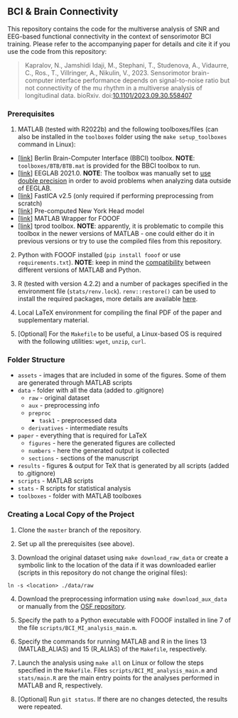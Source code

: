 ## BCI & Brain Connectivity

This repository contains the code for the multiverse analysis of SNR and EEG-based functional connectivity in the context of sensorimotor BCI training. Please refer to the accompanying paper for details and cite it if you use the code from this repository:

> Kapralov, N., Jamshidi Idaji, M., Stephani, T., Studenova, A., Vidaurre, C., Ros., T., Villringer, A., Nikulin, V., 2023. Sensorimotor brain-computer interface performance depends on signal-to-noise ratio but not connectivity of the mu rhythm in a multiverse analysis of longitudinal data. bioRxiv. doi:[10.1101/2023.09.30.558407](https://doi.org/10.1101/2023.09.30.558407)

### Prerequisites

1. MATLAB (tested with R2022b) and the following toolboxes/files (can also be installed in the `toolboxes` folder using the `make setup_toolboxes` command in Linux):

 * [[link](https://github.com/bbci/bbci_public)] Berlin Brain-Computer Interface (BBCI) toolbox. **NOTE**: `toolboxes/BTB/BTB.mat` is provided for the BBCI toolbox to run. 
 * [[link](https://sccn.ucsd.edu/eeglab/download.php)] EEGLAB 2021.0. **NOTE**: The toolbox was manually set to [use double precision](https://eeglab.org/tutorials/misc/EEGLAB_option_menu.html) in order to avoid problems when analyzing data outside of EEGLAB.
 * [[link](https://research.ics.aalto.fi/ica/fastica/code/FastICA_2.5.zip)] FastICA v2.5 (only required if performing preprocessing from scratch)
 * [[link](https://www.parralab.org/nyhead/sa_nyhead.mat)] Pre-computed New York Head model
 * [[link](https://github.com/fooof-tools/fooof_mat)] MATLAB Wrapper for FOOOF 
 * [[link](https://github.com/jadref/tprod)] tprod toolbox. **NOTE**: apparently, it is problematic to compile this toolbox in the newer versions of MATLAB - one could either do it in previous versions or try to use the compiled files from this repository.
 
2. Python with FOOOF installed (`pip install fooof` or use `requirements.txt`). **NOTE**: keep in mind the [compatibility](https://www.mathworks.com/support/requirements/python-compatibility.html) between different versions of MATLAB and Python.

3. R (tested with version 4.2.2) and a number of packages specified in the environment file (`stats/renv.lock`). `renv::restore()` can be used to install the required packages, more details are available [here](https://rstudio.github.io/renv/articles/collaborating.html).

4. Local LaTeX environment for compiling the final PDF of the paper and supplementary material.

5. [Optional] For the `Makefile` to be useful, a Linux-based OS is required with the following utilities: `wget`, `unzip`, `curl`.

### Folder Structure

* `assets` - images that are included in some of the figures. Some of them are generated through MATLAB scripts
* `data` - folder with all the data (added to .gitignore)
  * `raw` - original dataset
  * `aux` - preprocessing info
  * `preproc`
    * `task1` - preprocessed data
  * `derivatives` - intermediate results
* `paper` - everything that is required for LaTeX
  * `figures` - here the generated figures are collected
  * `numbers` - here the generated output is collected
  * `sections` - sections of the manuscript
* `results` - figures & output for TeX that is generated by all scripts (added to .gitignore)
* `scripts` - MATLAB scripts
* `stats` - R scripts for statistical analysis
* `toolboxes` - folder with MATLAB toolboxes

### Creating a Local Copy of the Project

1. Clone the `master` branch of the repository.

2. Set up all the prerequisites (see above).

3. Download the original dataset using `make download_raw_data` or create a symbolic link to the location of the data if it was downloaded earlier (scripts in this repository do not change the original files):

```
ln -s <location> ./data/raw
```

4. Download the preprocessing information using `make download_aux_data` or manually from the [OSF repository](https://osf.io/tcvyd/).

5. Specify the path to a Python executable with FOOOF installed in line 7 of the file `scripts/BCI_MI_analysis_main.m`.

6. Specify the commands for running MATLAB and R in the lines 13 (MATLAB_ALIAS) and 15 (R_ALIAS) of the `Makefile`, respectively.

7. Launch the analysis using `make all` on Linux or follow the steps specified in the `Makefile`. Files `scripts/BCI_MI_analysis_main.m` and `stats/main.R` are the main entry points for the analyses performed in MATLAB and R, respectively.

8. [Optional] Run `git status`. If there are no changes detected, the results were repeated.
